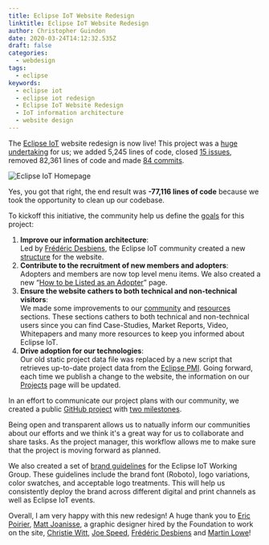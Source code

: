 ```yaml
---
title: Eclipse IoT Website Redesign
linktitle: Eclipse IoT Website Redesign
author: Christopher Guindon
date: 2020-03-24T14:12:32.535Z
draft: false
categories:
  - webdesign
tags:
  - eclipse
keywords:
  - eclipse iot
  - eclipse iot redesign
  - Eclipse IoT Website Redesign
  - IoT information architecture
  - website design
---
```

The [Eclipse IoT](https://iot.eclipse.org) website redesign is now live! This project was a [huge undertaking](https://github.com/EclipseFdn/iot.eclipse.org/pull/339) for us; we added 5,245 lines of code, closed [15 issues](https://github.com/EclipseFdn/iot.eclipse.org/projects/3#column-6757970), removed 82,361 lines of code and made [84 commits](https://github.com/EclipseFdn/iot.eclipse.org/pull/339/commits). 

![Eclipse IoT Homepage](/uploads/iot-2020.png)

Yes, you got that right, the end result was **-77,116 lines of code** because we took the opportunity to clean up our codebase. 

To kickoff this initiative, the community help us define the [goals](https://github.com/EclipseFdn/iot.eclipse.org/issues/179) for this project:

1. **Improve our information architecture**: \
Led by [Frédéric Desbiens](https://accounts.eclipse.org/users/fdesbiens), the Eclipse IoT community created a new [structure](https://github.com/EclipseFdn/iot.eclipse.org/files/3591212/iot.eclipse.org.new.structure.v2.pdf) for the website.
2. **Contribute to the recruitment of new members and adopters**: \
Adopters and members are now top level menu items. We also created a new “[How to be Listed as an Adopter](https://iot.eclipse.org/adopters/how-to-be-listed-as-an-adopter/)” page.
3. **Ensure the website cathers to both technical and non-technical visitors**: \
We made some improvements to our [community](https://iot.eclipse.org/community/) and [resources](https://iot.eclipse.org/community/resources/) sections. These sections cathers to both technical and non-technical users since you can find Case-Studies, Market Reports, Video, Whitepapers and many more resources to keep you informed about Eclipse IoT.
4. **Drive adoption for our technologies**: \
Our old static project data file was replaced by a new script that retrieves up-to-date project data from the [Eclipse PMI](https://projects.eclipse.org). Going forward, each time we publish a change to the website, the information on our [Projects](https://iot.eclipse.org/projects) page will be updated.

In an effort to communicate our project plans with our community, we created a public [GitHub project](https://github.com/EclipseFdn/iot.eclipse.org/projects/3) with [two milestones](https://github.com/EclipseFdn/iot.eclipse.org/milestones).

Being open and transparent allows us to natually inform our communities about our efforts and we think it's a great way for us to collaborate and share tasks. As the project manager, this workflow allows me to make sure that the project is moving forward as planned.

We also created a set of [brand guidelines](https://www.eclipse.org/artwork/zip_file_v2/Eclipse-IoT-Brand-Guidelines.pdf) for the Eclipse IoT Working Group. These guidelines include the brand font (Roboto), logo variations, color swatches, and acceptable logo treatments. This will help us consistently deploy the brand across different digital and print channels as well as Eclipse IoT events. 

Overall, I am very happy with this new redesign! A huge thank you to [Eric Poirier](https://accounts.eclipse.org/users/epoirier), [Matt Joanisse](https://accounts.eclipse.org/users/mjoanisse4m4), a graphic designer hired by the Foundation to work on the site, [Christie Witt](https://accounts.eclipse.org/users/cwitt), [Joe Speed](https://accounts.eclipse.org/users/jspeedn7e),  [Frédéric Desbiens](https://accounts.eclipse.org/users/fdesbiens) and [Martin Lowe](https://accounts.eclipse.org/users/malowe)!
